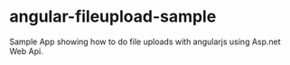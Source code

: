 # angular-fileupload-sample
Sample App showing how to do file uploads with angularjs using Asp.net Web Api.
